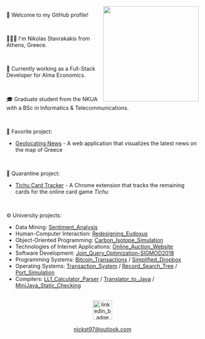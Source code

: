 <img src="https://i.imgur.com/D9ZTy04.gif" align="right" height="250">

🎉 Welcome to my GitHub profile!

<br/>

👨🏻‍💻 I'm Nikolas Stavrakakis from Athens, Greece.

<br/>

💼 Currently working as a Full-Stack Developer for Alma Economics.

<br/>

🎓 Graduate student from the NKUA with a BSc in Informatics & Telecommunications.

<br/>

🚀 Favorite project:

- [Geolocating News](https://geolocating.news/) - A web application that visualizes the latest news on the map of Greece

<br/>
 
🏡 Quarantine project:

- [Tichu Card Tracker](https://github.com/nickst97/Tichu_Card_Tracker) - A Chrome extension that tracks the remaining cards for the online card game *Tichu*

<br/>

⚙️ University projects:

* Data Mining: [Sentiment_Analysis](https://github.com/nickst97/Sentiment_Analysis)
* Human-Computer Interaction: [Redesigning_Eudoxus](https://github.com/nickst97/Redesigning_Eudoxus)
* Object-Oriented Programming: [Carbon_Isotope_Simulation](https://github.com/nickst97/Carbon_Isotope_Simulation)
* Technologies of Internet Applications: [Online_Auction_Website](https://github.com/nickst97/Online_Auction_Website)
* Software Development: [Join_Query_Optimization-SIGMOD2018](https://github.com/nickst97/Join_Query_Optimization-SIGMOD2018)
* Programming Systems: [Bitcoin_Transactions](https://github.com/nickst97/Bitcoin_Transactions) / [Simplified_Dropbox](https://github.com/nickst97/Simplified_Dropbox)
* Operating Systems: [Transaction_System](https://github.com/nickst97/Transaction_System) / [Record_Search_Tree](https://github.com/nickst97/Record_Search_Tree) / [Port_Simulation](https://github.com/nickst97/Port_Simulation)
* Compilers: [LL1_Calculator_Parser](https://github.com/nickst97/LL1_Calculator_Parser) / [Translator_to_Java](https://github.com/nickst97/Translator_to_Java) / [MiniJava_Static_Checking](https://github.com/nickst97/MiniJava_Static_Checking)

<br/>

<div align="center">
   <a href="https://www.linkedin.com/in/nickst97/" target="_blank">
      <img src="https://actionemployment.net/wp-content/uploads/2017/08/view-my-linkedin-profile.png" alt="linkedin_badge" height="50" />
   </a>
</div>

<br/>

<div align="center">
   <a href="mailto:nickst97@outlook.com">nickst97@outlook.com</a>  
</div>
